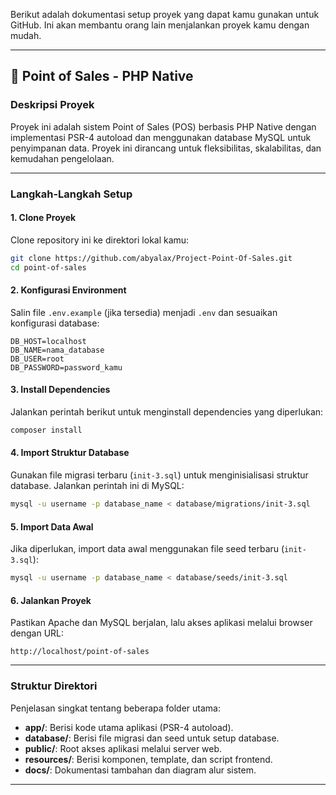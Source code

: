 Berikut adalah dokumentasi setup proyek yang dapat kamu gunakan untuk GitHub. Ini akan membantu orang lain menjalankan proyek kamu dengan mudah.

---

## 📂 Point of Sales - PHP Native

### **Deskripsi Proyek**
Proyek ini adalah sistem Point of Sales (POS) berbasis PHP Native dengan implementasi PSR-4 autoload dan menggunakan database MySQL untuk penyimpanan data. Proyek ini dirancang untuk fleksibilitas, skalabilitas, dan kemudahan pengelolaan.

---

### **Langkah-Langkah Setup**

#### **1. Clone Proyek**
Clone repository ini ke direktori lokal kamu:
```bash
git clone https://github.com/abyalax/Project-Point-Of-Sales.git
cd point-of-sales
```

#### **2. Konfigurasi Environment**
Salin file `.env.example` (jika tersedia) menjadi `.env` dan sesuaikan konfigurasi database:
```dotenv
DB_HOST=localhost
DB_NAME=nama_database
DB_USER=root
DB_PASSWORD=password_kamu
```

#### **3. Install Dependencies**
Jalankan perintah berikut untuk menginstall dependencies yang diperlukan:
```bash
composer install
```

#### **4. Import Struktur Database**
Gunakan file migrasi terbaru (`init-3.sql`) untuk menginisialisasi struktur database. Jalankan perintah ini di MySQL:
```bash
mysql -u username -p database_name < database/migrations/init-3.sql
```

#### **5. Import Data Awal**
Jika diperlukan, import data awal menggunakan file seed terbaru (`init-3.sql`):
```bash
mysql -u username -p database_name < database/seeds/init-3.sql
```

#### **6. Jalankan Proyek**
Pastikan Apache dan MySQL berjalan, lalu akses aplikasi melalui browser dengan URL:
```
http://localhost/point-of-sales
```

---

### **Struktur Direktori**
Penjelasan singkat tentang beberapa folder utama:
- **app/**: Berisi kode utama aplikasi (PSR-4 autoload).
- **database/**: Berisi file migrasi dan seed untuk setup database.
- **public/**: Root akses aplikasi melalui server web.
- **resources/**: Berisi komponen, template, dan script frontend.
- **docs/**: Dokumentasi tambahan dan diagram alur sistem.

---
